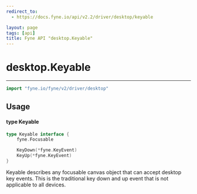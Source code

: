 ```yaml
---
redirect_to:
  - https://docs.fyne.io/api/v2.2/driver/desktop/keyable

layout: page
tags: [api]
title: Fyne API "desktop.Keyable"
---
```



# desktop.Keyable
---
```go
import "fyne.io/fyne/v2/driver/desktop"
```

## Usage

#### type Keyable

```go
type Keyable interface {
	fyne.Focusable

	KeyDown(*fyne.KeyEvent)
	KeyUp(*fyne.KeyEvent)
}
```

Keyable describes any focusable canvas object that can accept desktop key events. This is the traditional key down and up event that is not applicable to all devices.
